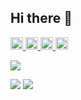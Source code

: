 ## Hi there 👋

<p align="left">
  <a href="http://twitter.com/sasakiti_maru">
    <img height="20" src="https://img.shields.io/twitter/follow/sasakitimaru?label=Twitter&logo=twitter&style=flat" />
  </a>
  <a href="https://github.com/sasakitimaru">
    <img height="20" src="https://img.shields.io/github/followers/sasakitimaru?label=follow&logo=github&style=flat" />
  </a>
  <a href="http://qiita.com/sasakitimaru">
    <img height="20" src="https://qiita-badge.apiapi.app/s/sasakitimaru/posts.svg" />
  </a>
  <//qiita.com/sasakitimaru">
    <img height="20" src="https://qiita-badge.apiapi.app/s/sasakitimaru/contributions.svg" />
  </a>
</p>

<!-- [![Anurag's GitHub stats](https://github-readme-stats.vercel.app/api?username=sasakitimaru)](https://github.com/sasakitimaru/github-readme-stats) -->

![](http://github-profile-summary-cards.vercel.app/api/cards/profile-details?username=sasakitimaru&theme=gruvbox)

<!-- [![Top Langs](https://github-readme-stats.vercel.app/api/top-langs/?username=sasakitimaru&&theme=gruvbox)](https://github.com/anuraghazra/github-readme-stats) -->
![](http://github-profile-summary-cards.vercel.app/api/cards/repos-per-language?username=sasakitimaru&theme=gruvbox)
![](http://github-profile-summary-cards.vercel.app/api/cards/stats?username=sasakitimaru&theme=gruvbox)
<!-- ![](http://github-profile-summary-cards.vercel.app/api/cards/productive-time?username=sasakitimaru&theme=gruvbox&utcOffset=9) -->

<!-- [![Harlok's WakaTime stats](https://github-readme-stats.vercel.app/api/wakatime?username=sasakitimaru)](https://github.com/anuraghazra/github-readme-stats) -->

<!--
**sasakitimaru/sasakitimaru** is a ✨ _special_ ✨ repository because its `README.md` (this file) appears on your GitHub profile.

Here are some ideas to get you started:

- 🔭 I’m currently working on ...
- 🌱 I’m currently learning ...
- 👯 I’m looking to collaborate on ...
- 🤔 I’m looking for help with ...
- 💬 Ask me about ...
- 📫 How to reach me: ...
- 😄 Pronouns: ...
- ⚡ Fun fact: ...
-->
